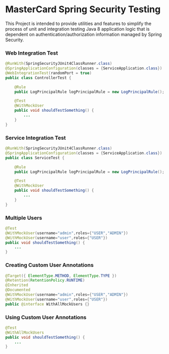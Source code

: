 MasterCard Spring Security Testing
========================================
This Project is intended to provide utilities and features to simplify the process of unit and integration testing
Java 8 application logic that is dependent on authentication/authorization information managed by Spring Security.


### Web Integration Test
```java
@RunWith(SpringSecurityJUnit4ClassRunner.class)
@SpringApplicationConfiguration(classes = {ServiceApplication.class})
@WebIntegrationTest(randomPort = true)
public class ControllerTest {

    @Rule
    public LogPrincipalRule logPrincipalRule = new LogPrincipalRule(); //logs the principal used for executing each test

    @Test
    @WithMockUser
    public void shouldTestSomething() {
        ...
    }
}
```

### Service Integration Test
```java
@RunWith(SpringSecurityJUnit4ClassRunner.class)
@SpringApplicationConfiguration(classes = {ServiceApplication.class})
public class ServiceTest {

    @Rule
    public LogPrincipalRule logPrincipalRule = new LogPrincipalRule(); //logs the principal used for executing each test

    @Test
    @WithMockUser
    public void shouldTestSomething() {
        ...
    }
}
```

### Multiple Users
```java
@Test
@WithMockUser(username="admin",roles={"USER","ADMIN"})
@WithMockUser(username="user",roles={"USER"})
public void shouldTestSomething() {
    ...
}
```

### Creating Custom User Annotations
```java
@Target({ ElementType.METHOD, ElementType.TYPE })
@Retention(RetentionPolicy.RUNTIME)
@Inherited
@Documented
@WithMockUser(username="admin",roles={"USER","ADMIN"})
@WithMockUser(username="user",roles={"USER"})
public @interface WithAllMockUsers {}
```

### Using Custom User Annotations
```java
@Test
@WithAllMockUsers
public void shouldTestSomething() {
    ...
}
```
